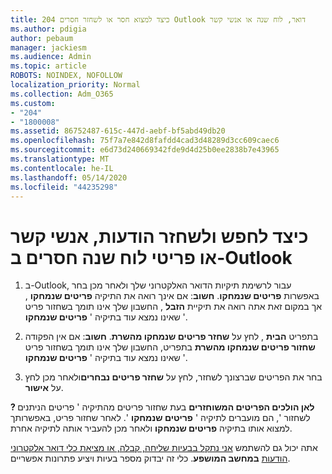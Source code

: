 ```yaml
---
title: 204 כיצד למצוא חסר או לשחזר חסרים Outlook דואר, לוח שנה או אנשי קשר
ms.author: pdigia
author: pebaum
manager: jackiesm
ms.audience: Admin
ms.topic: article
ROBOTS: NOINDEX, NOFOLLOW
localization_priority: Normal
ms.collection: Adm_O365
ms.custom:
- "204"
- "1800008"
ms.assetid: 86752487-615c-447d-aebf-bf5abd49db20
ms.openlocfilehash: 75f7a7e842d8fafdd4cad3d48289d3cc609caec6
ms.sourcegitcommit: e6d73d240669342fde9d4d25b0ee2838b7e43965
ms.translationtype: MT
ms.contentlocale: he-IL
ms.lasthandoff: 05/14/2020
ms.locfileid: "44235298"
---
```

# <a name="how-to-find-and-recover-missing-messages-contacts-or-calendar-items-in-outlook"></a>כיצד לחפש ולשחזר הודעות, אנשי קשר או פריטי לוח שנה חסרים ב-Outlook

1. ב-Outlook, עבור לרשימת תיקיות הדואר האלקטרוני שלך ולאחר מכן בחר באפשרות **פריטים שנמחקו**. **חשוב**: אם אינך רואה את התיקיה **פריטים שנמחקו** , אך במקום זאת אתה רואה את תיקיית **הזבל** , החשבון שלך אינו תומך בשחזור פריט שאינו נמצא עוד בתיקיה ' **פריטים שנמחקו** '.

2. בתפריט **הבית** , לחץ על **שחזר פריטים שנמחקו מהשרת**. **חשוב**: אם אין הפקודה **שחזור פריטים שנמחקו מהשרת** בתפריט, החשבון שלך אינו תומך בשחזור פריט שאינו נמצא עוד בתיקיה ' **פריטים שנמחקו** '.

3. בחר את הפריטים שברצונך לשחזר, לחץ על **שחזר פריטים נבחרים**ולאחר מכן לחץ על **אישור**.

**? לאן הולכים הפריטים המשוחזרים** בעת שחזור פריטים מהתיקיה ' פריטים הניתנים לשחזור ', הם מועברים לתיקיה ' **פריטים שנמחקו** '. לאחר שחזור פריט, באפשרותך למצוא אותו בתיקיה **פריטים שנמחקו** ולאחר מכן להעביר אותה לתיקיה אחרת.

אתה יכול גם להשתמש [אני נתקל בבעיות שליחה, קבלה, או מציאת כלי דואר אלקטרוני הודעות](https://aka.ms/SaRA-OutlookSendReceive) **במחשב המושפע**. כלי זה יבדוק מספר בעיות ויציע פתרונות אפשריים.

